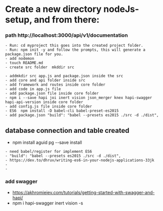# Create a new directory nodeJs-setup, and from there:

### path http://localhost:3000/api/v1/documentation

    - Run: cd myproject this goes into the created project folder.
    - Run: npm init -y and follow the prompts, this will generate a package.json file for you.
    - add nodemon
    - touch README.md
    - create src folder  mkddir src

    - addmkdir src app.js and package.json inside the src
    - add core and api folder inside src
    - add framework and routes inside core folder
    - add code in app.js file
    - add package.json file inside core folder
    - npm i --save hapi joi inert vision json_merger knex hapi-swagger hapi-api-version inside core folder
    - add config.js file inside core folder
    - ES6  npm install -D babel-cli babel-preset-es2015
    - add package.json "build": "babel --presets es2015 ./src -d ./dist",
## database connection and table created
   - npm install aguid pg --save install  

    - need babel/register for implement ES6
    - "build": "babel --presets es2015 ./src -d ./dist",
    - https://dev.to/dhruv/writing-es6-in-your-nodejs-applications-33jk
    -
    -
### add swagger
   - https://akhromieiev.com/tutorials/getting-started-with-swagger-and-hapi/
   - npm i hapi-swagger inert vision -s
